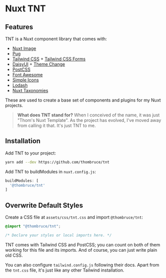 # Nuxt TNT

## Features

TNT is a Nuxt component library that comes with:

- [Nuxt Image](https://image.nuxtjs.org/)
- [Pug](https://pugjs.org/api/getting-started.html)
- [Tailwind CSS](https://tailwindcss.com/) + [Tailwind CSS Forms](https://github.com/tailwindlabs/tailwindcss-forms)
- [DaisyUI](https://daisyui.com/) + [Theme Change](https://github.com/saadeghi/theme-change)
- [PostCSS](https://postcss.org/)
- [Font Awesome](https://fontawesome.com/)
- [Simple Icons](https://simpleicons.org/)
- [Lodash](https://lodash.com/)
- [Nuxt Taxonomies](https://github.com/thombruce/nuxt-taxonomies)

These are used to create a base set of components and plugins for my Nuxt projects.

> **What does TNT stand for?**
> When I conceived of the name, it was just "Thom's Nuxt Template".
> As the project has evolved, I've moved away from calling it that.
> It's just TNT to me.

## Installation

Add TNT to your project:

```sh
yarn add --dev https://github.com/thombruce/tnt
```

Add TNT to buildModules in `nuxt.config.js`:

```js
buildModules: [
  '@thombruce/tnt'
]
```

## Overwrite Default Styles

Create a CSS file at `assets/css/tnt.css` and import `@thombruce/tnt`:

```css
@import "@thombruce/tnt";

/* Declare your styles or local imports here. */
```

TNT comes with Tailwind CSS and PostCSS; you can count on both of them working for this file and its imports. And of course, you can just write plain old CSS.

You can also configure `tailwind.config.js` following their docs. Apart from the `tnt.css` file, it's just like any other Tailwind installation.